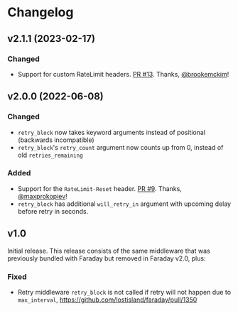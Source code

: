 # Changelog

## v2.1.1 (2023-02-17)

### Changed

* Support for custom RateLimit headers. [PR #13](https://github.com/lostisland/faraday-retry/pull/13). Thanks, [@brookemckim]!

## v2.0.0 (2022-06-08)

### Changed

* `retry_block` now takes keyword arguments instead of positional (backwards incompatible)
* `retry_block`'s `retry_count` argument now counts up from 0, instead of old `retries_remaining`

### Added

* Support for the `RateLimit-Reset` header. [PR #9](https://github.com/lostisland/faraday-retry/pull/9). Thanks, [@maxprokopiev]!
* `retry_block` has additional `will_retry_in` argument with upcoming delay before retry in seconds.

## v1.0

Initial release.
This release consists of the same middleware that was previously bundled with Faraday but removed in Faraday v2.0, plus:

### Fixed

*  Retry middleware `retry_block` is not called if retry will not happen due to `max_interval`, https://github.com/lostisland/faraday/pull/1350

[@maxprokopiev]: https://github.com/maxprokopiev
[@brookemckim]: https://github.com/brookemckim
